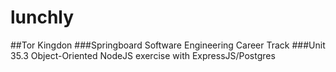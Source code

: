 # lunchly
##Tor Kingdon
###Springboard Software Engineering Career Track
###Unit 35.3 Object-Oriented NodeJS exercise with ExpressJS/Postgres

